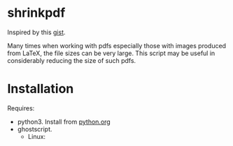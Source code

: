 # shrinkpdf
Inspired by this 
[gist](https://gist.github.com/firstdoit/6390547). 

Many times when working with pdfs especially those with images produced from LaTeX, the file sizes can be very large. This script may be useful in considerably reducing the size of such pdfs. 

# Installation
Requires: 
- python3. Install from 
[python.org](https://www.python.org/downloads/)
- ghostscript.
  - Linux: 


